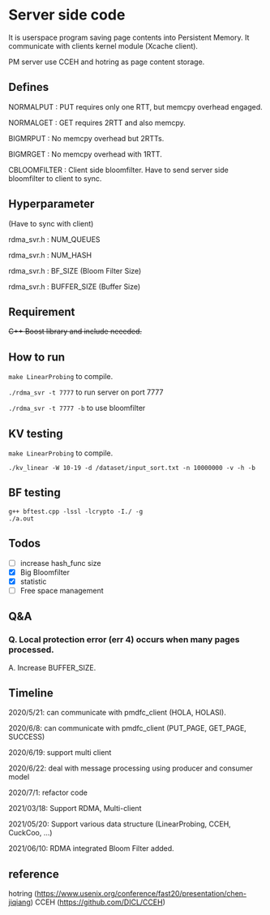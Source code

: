 # Server side code

It is userspace program saving page contents into Persistent Memory.
It communicate with clients kernel module (Xcache client).

PM server use CCEH and hotring as page content storage.

## Defines
NORMALPUT : PUT requires only one RTT, but memcpy overhead engaged.

NORMALGET : GET requires 2RTT and also memcpy.

BIGMRPUT  : No memcpy overhead but 2RTTs.

BIGMRGET  : No memcpy overhead with 1RTT.

CBLOOMFILTER : Client side bloomfilter. Have to send server side bloomfilter to client to sync.

## Hyperparameter
(Have to sync with client)

rdma_svr.h : NUM_QUEUES

rdma_svr.h : NUM_HASH

rdma_svr.h : BF_SIZE   (Bloom Filter Size)

rdma_svr.h : BUFFER_SIZE   (Buffer Size)

## Requirement
~~C++ Boost library and include neeeded.~~

## How to run

```make LinearProbing``` to compile.

```./rdma_svr -t 7777``` to run server on port 7777

```./rdma_svr -t 7777 -b``` to use bloomfilter 

## KV testing
```make LinearProbing``` to compile.

```./kv_linear -W 10-19 -d /dataset/input_sort.txt -n 10000000 -v -h -b```

## BF testing
```
g++ bftest.cpp -lssl -lcrypto -I./ -g
./a.out
```

## Todos
- [ ] increase hash_func size
- [x] Big Bloomfilter
- [x] statistic
- [ ] Free space management

## Q&A
### Q. Local protection error (err 4) occurs when many pages processed.
A. Increase BUFFER_SIZE.

## Timeline

2020/5/21: can communicate with pmdfc_client (HOLA, HOLASI).

2020/6/8: can communicate with pmdfc_client (PUT_PAGE, GET_PAGE, SUCCESS)

2020/6/19: support multi client

2020/6/22: deal with message processing using producer and consumer model

2020/7/1: refactor code

2021/03/18: Support RDMA, Multi-client

2021/05/20: Support various data structure (LinearProbing, CCEH, CuckCoo, ...)

2021/06/10: RDMA integrated Bloom Filter added.


## reference

hotring (https://www.usenix.org/conference/fast20/presentation/chen-jiqiang)
CCEH (https://github.com/DICL/CCEH)
